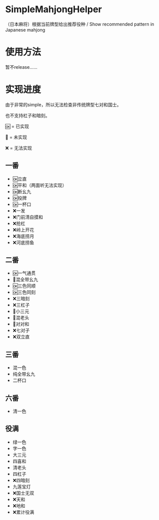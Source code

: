 # SimpleMahjongHelper
 （日本麻将）根据当前牌型给出推荐役种 / Show recommended pattern in Japanese mahjong

# 使用方法
暂不release……

# 实现进度
由于非常的simple，所以无法检查非传统牌型七对和国士。

也不支持杠子和暗刻。

🆗 = 已实现

🚧 = 未实现

❌ = 无法实现

## 一番
- 🆗立直
- 🆗平和（两面听无法实现）
- 🆗断幺九
- 🆗役牌
- 🆗一杯口
- ❌一发
- ❌门前清自摸和
- ❌抢杠
- ❌岭上开花
- ❌海底捞月
- ❌河底捞鱼

## 二番
- 🆗一气通贯 
- 🚧混全带幺九 
- 🆗三色同顺 
- 🆗三色同刻 
- ❌三暗刻 
- ❌三杠子 
- 🚧小三元 
- 🚧混老头 
- 🚧对对和 
- ❌七对子 
- ❌双立直
## 三番
- 混一色
- 纯全带幺九
- 二杯口
## 六番
- 清一色
## 役满
- 绿一色 
- 字一色 
- 大三元 
- 四喜和 
- 清老头 
- 四杠子 
- ❌四暗刻 
- 九莲宝灯 
- ❌国士无双 
- ❌天和 
- ❌地和 
- ❌累计役满